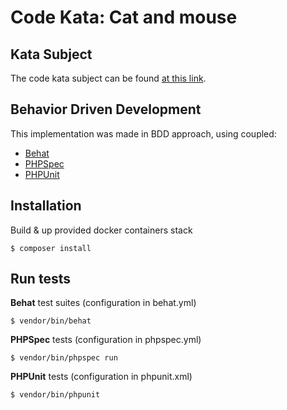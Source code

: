 # Code Kata: Cat and mouse

## Kata Subject

The code kata subject can be found [at this link](https://api.codewars.com/kata/cat-and-mouse-2d-version).

## Behavior Driven Development

This implementation was made in BDD approach, using coupled:
- [Behat](http://behat.org)
- [PHPSpec](http://www.phpspec.net)
- [PHPUnit](https://phpunit.de)

## Installation

Build & up provided docker containers stack
```
$ composer install
```

## Run tests

**Behat** test suites (configuration in behat.yml)
```
$ vendor/bin/behat
```

**PHPSpec** tests (configuration in phpspec.yml)
```
$ vendor/bin/phpspec run
```

**PHPUnit** tests (configuration in phpunit.xml)
```
$ vendor/bin/phpunit
```
